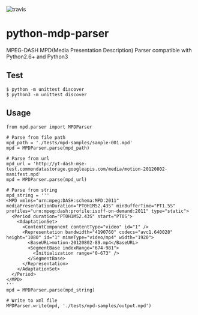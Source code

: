 [travis]: https://travis-ci.org/caststack/python-mpd-parser.svg?branch=master

![travis]

# python-mdp-parser
MPEG-DASH MPD(Media Presentation Description) Parser
compatible with Python2.6+ and Python3

## Test
    $ python -m unittest discover
    $ python3 -m unittest discover

## Usage
    from mpd.parser import MPDParser
    
    # Parse from file path
    mpd_path = './tests/mpd-samples/sample-001.mpd'
    mpd = MPDParser.parse(mpd_path)
    
    # Parse from url
    mpd_url = 'http://yt-dash-mse-test.commondatastorage.googleapis.com/media/motion-20120802-manifest.mpd'
    mpd = MPDParser.parse(mpd_url)
    
    # Parse from string
    mpd_string = '''
    <MPD xmlns="urn:mpeg:DASH:schema:MPD:2011" mediaPresentationDuration="PT0H1M52.43S" minBufferTime="PT1.5S"
    profiles="urn:mpeg:dash:profile:isoff-on-demand:2011" type="static">
      <Period duration="PT0H1M52.43S" start="PT0S">
        <AdaptationSet>
          <ContentComponent contentType="video" id="1" />
          <Representation bandwidth="4190760" codecs="avc1.640028" height="1080" id="1" mimeType="video/mp4" width="1920">
            <BaseURL>motion-20120802-89.mp4</BaseURL>
            <SegmentBase indexRange="674-981">
              <Initialization range="0-673" />
            </SegmentBase>
          </Representation>
        </AdaptationSet>
      </Period>
    </MPD>
    '''
    mpd = MPDParser.parse(mpd_string)
    
    # Write to xml file
    MPDParser.write(mpd, './tests/mpd-samples/output.mpd')
    
